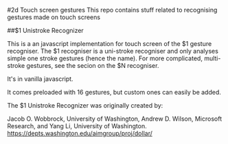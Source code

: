#2d Touch screen gestures
This repo contains stuff related to recognising gestures made on touch screens

##$1 Unistroke Recognizer

This is a an javascript implementation for touch screen of the $1 gesture recogniser.
The $1 recogniser is a uni-stroke recogniser and only analyses simple one stroke gestures (hence the name). For more complicated, multi-stroke gestures, see the secion on the $N recogniser.

It's in vanilla javascript.

It comes preloaded with 16 gestures, but custom ones can easily be added.

The $1 Unistroke Recognizer was originally created by:

Jacob O. Wobbrock, University of Washington,
Andrew D. Wilson, Microsoft Research, and
Yang Li, University of Washington.
https://depts.washington.edu/aimgroup/proj/dollar/
